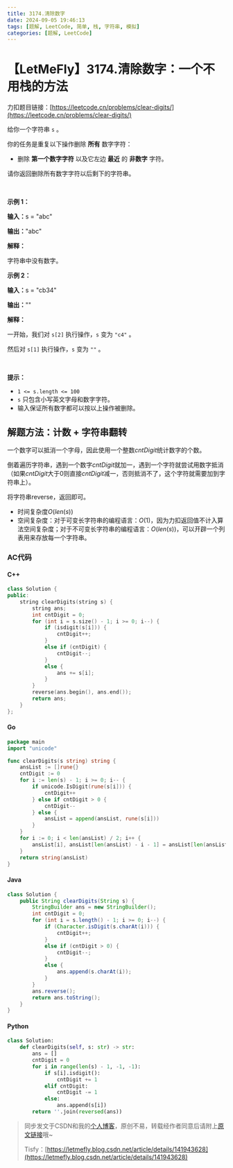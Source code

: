 ```yaml
---
title: 3174.清除数字
date: 2024-09-05 19:46:13
tags: [题解, LeetCode, 简单, 栈, 字符串, 模拟]
categories: [题解, LeetCode]
---
```


# 【LetMeFly】3174.清除数字：一个不用栈的方法

力扣题目链接：[https://leetcode.cn/problems/clear-digits/](https://leetcode.cn/problems/clear-digits/)

<p>给你一个字符串&nbsp;<code>s</code>&nbsp;。</p>

<p>你的任务是重复以下操作删除 <strong>所有</strong>&nbsp;数字字符：</p>

<ul>
	<li>删除 <strong>第一个数字字符</strong>&nbsp;以及它左边 <strong>最近</strong>&nbsp;的 <strong>非数字</strong>&nbsp;字符。</li>
</ul>

<p>请你返回删除所有数字字符以后剩下的字符串。</p>

<p>&nbsp;</p>

<p><strong class="example">示例 1：</strong></p>

<div class="example-block">
<p><span class="example-io"><b>输入：</b>s = "abc"</span></p>

<p><span class="example-io"><b>输出：</b>"abc"</span></p>

<p><strong>解释：</strong></p>

<p>字符串中没有数字。<!-- notionvc: ff07e34f-b1d6-41fb-9f83-5d0ba3c1ecde --></p>
</div>

<p><strong class="example">示例 2：</strong></p>

<div class="example-block">
<p><span class="example-io"><b>输入：</b>s = "cb34"</span></p>

<p><span class="example-io"><b>输出：</b>""</span></p>

<p><b>解释：</b></p>

<p>一开始，我们对&nbsp;<code>s[2]</code>&nbsp;执行操作，<code>s</code>&nbsp;变为&nbsp;<code>"c4"</code>&nbsp;。</p>

<p>然后对&nbsp;<code>s[1]</code>&nbsp;执行操作，<code>s</code>&nbsp;变为&nbsp;<code>""</code>&nbsp;。</p>
</div>

<p>&nbsp;</p>

<p><strong>提示：</strong></p>

<ul>
	<li><code>1 &lt;= s.length &lt;= 100</code></li>
	<li><code>s</code>&nbsp;只包含小写英文字母和数字字符。</li>
	<li>输入保证所有数字都可以按以上操作被删除。</li>
</ul>


    
## 解题方法：计数 + 字符串翻转

一个数字可以抵消一个字母，因此使用一个整数$cntDigit$统计数字的个数。

倒着遍历字符串，遇到一个数字$cntDigit$就加一，遇到一个字符就尝试用数字抵消（如果$cntDigit$大于$0$则直接$cntDigit$减一，否则抵消不了，这个字符就需要加到字符串上）。

将字符串reverse，返回即可。

+ 时间复杂度$O(len(s))$
+ 空间复杂度：对于可变长字符串的编程语言：$O(1)$，因为力扣返回值不计入算法空间复杂度；对于不可变长字符串的编程语言：$O(len(s))$，可以开辟一个列表用来存放每一个字符串。

### AC代码

#### C++

```cpp
class Solution {
public:
    string clearDigits(string s) {
        string ans;
        int cntDigit = 0;
        for (int i = s.size() - 1; i >= 0; i--) {
            if (isdigit(s[i])) {
                cntDigit++;
            }
            else if (cntDigit) {
                cntDigit--;
            }
            else {
                ans += s[i];
            }
        }
        reverse(ans.begin(), ans.end());
        return ans;
    }
};
```

#### Go

```go
package main
import "unicode"

func clearDigits(s string) string {
    ansList := []rune{}
    cntDigit := 0
    for i := len(s) - 1; i >= 0; i-- {
        if unicode.IsDigit(rune(s[i])) {
            cntDigit++
        } else if cntDigit > 0 {
            cntDigit--
        } else {
            ansList = append(ansList, rune(s[i]))
        }
    }
    for i := 0; i < len(ansList) / 2; i++ {
        ansList[i], ansList[len(ansList) - i - 1] = ansList[len(ansList) - i - 1], ansList[i]
    }
    return string(ansList)
}
```

#### Java

```java
class Solution {
    public String clearDigits(String s) {
        StringBuilder ans = new StringBuilder();
        int cntDigit = 0;
        for (int i = s.length() - 1; i >= 0; i--) {
            if (Character.isDigit(s.charAt(i))) {
                cntDigit++;
            }
            else if (cntDigit > 0) {
                cntDigit--;
            }
            else {
                ans.append(s.charAt(i));
            }
        }
        ans.reverse();
        return ans.toString();
    }
}
```

#### Python

```python
class Solution:
    def clearDigits(self, s: str) -> str:
        ans = []
        cntDigit = 0
        for i in range(len(s) - 1, -1, -1):
            if s[i].isdigit():
                cntDigit += 1
            elif cntDigit:
                cntDigit -= 1
            else:
                ans.append(s[i])
        return ''.join(reversed(ans))
```

> 同步发文于CSDN和我的[个人博客](https://blog.letmefly.xyz/)，原创不易，转载经作者同意后请附上[原文链接](https://blog.letmefly.xyz/2024/09/05/LeetCode%203174.%E6%B8%85%E9%99%A4%E6%95%B0%E5%AD%97/)哦~
>
> Tisfy：[https://letmefly.blog.csdn.net/article/details/141943628](https://letmefly.blog.csdn.net/article/details/141943628)
